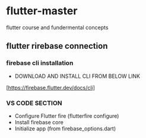 # flutter-master
flutter course and fundermental concepts

## flutter rirebase connection
### firebase cli installation

- DOWNLOAD AND INSTALL CLI FROM BELOW LINK

[https://firebase.flutter.dev/docs/cli]


### VS CODE SECTION
- Configure Flutter fire (flutterfire configure)
- Install firebase core
-  Initialize app (from firebase_options.dart)



